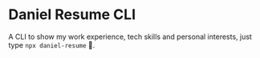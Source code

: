 # Daniel Resume CLI

A CLI to show my work experience, tech skills and personal interests, just type `npx daniel-resume` 🙂.
